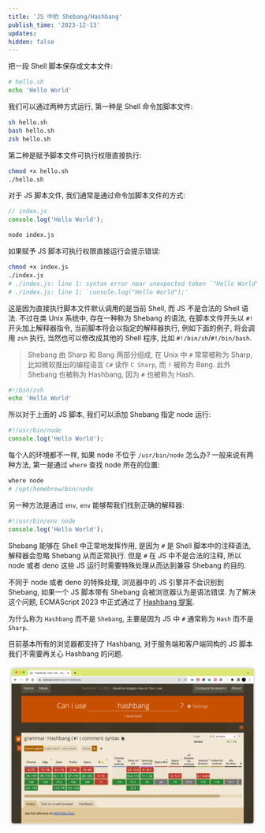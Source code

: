 ```yaml
---
title: 'JS 中的 Shebang/Hashbang'
publish_time: '2023-12-13'
updates:
hidden: false
---
```


把一段 Shell 脚本保存成文本文件:

```sh
# hello.sh
echo 'Hello World'
```

我们可以通过两种方式运行, 第一种是 Shell 命令加脚本文件:

```sh
sh hello.sh
bash hello.sh
zsh hello.sh
```

第二种是赋予脚本文件可执行权限直接执行:

```sh
chmod +x hello.sh
./hello.sh
```

对于 JS 脚本文件, 我们通常是通过命令加脚本文件的方式:

```js
// index.js
console.log('Hello World');
```

```sh
node index.js
```

如果赋予 JS 脚本可执行权限直接运行会提示错误:

```sh
chmod +x index.js
./index.js
# ./index.js: line 1: syntax error near unexpected token `"Hello World"'
# ./index.js: line 1: `console.log("Hello World");'
```

这是因为直接执行脚本文件默认调用的是当前 Shell, 而 JS 不是合法的 Shell 语法. 不过在类 Unix 系统中, 存在一种称为 Shebang 的语法, 在脚本文件开头以 `#!` 开头加上解释器指令, 当前脚本将会以指定的解释器执行, 例如下面的例子, 将会调用 `zsh` 执行, 当然也可以修改成其他的 Shell 程序, 比如 `#!/bin/sh`/`#!/bin/bash`.

> Shebang 由 Sharp 和 Bang 两部分组成, 在 Unix 中 `#` 常常被称为 Sharp, 比如微软推出的编程语言 `C#` 读作 `C Sharp`, 而 `!` 被称为 Bang. 此外 Shebang 也被称为 Hashbang, 因为 `#` 也被称为 Hash.

```sh
#!/bin/zsh
echo 'Hello World'
```

所以对于上面的 JS 脚本, 我们可以添加 Shebang 指定 node 运行:

```js
#!/usr/bin/node
console.log('Hello World');
```

每个人的环境都不一样, 如果 node 不位于 `/usr/bin/node` 怎么办? 一般来说有两种方法, 第一是通过 `where` 查找 node 所在的位置:

```sh
where node
# /opt/homebrew/bin/node
```

另一种方法是通过 `env`, `env` 能够帮我们找到正确的解释器:

```js
#!/usr/bin/env node
console.log('Hello World');
```

Shebang 能够在 Shell 中正常地发挥作用, 是因为 `#` 是 Shell 脚本中的注释语法, 解释器会忽略 Shebang 从而正常执行. 但是 `#` 在 JS 中不是合法的注释, 所以 node 或者 deno 这些 JS 运行时需要特殊处理从而达到兼容 Shebang 的目的.

不同于 node 或者 deno 的特殊处理, 浏览器中的 JS 引擎并不会识别到 Shebang, 如果一个 JS 脚本带有 Shebang 会被浏览器认为是语法错误. 为了解决这个问题, ECMAScript 2023 中正式通过了 [Hashbang 提案](https://github.com/tc39/proposal-hashbang).

为什么称为 `Hashbang` 而不是 `Shebang`, 主要是因为 JS 中 `#` 通常称为 `Hash` 而不是 `Sharp`.

目前基本所有的浏览器都支持了 Hashbang, 对于服务端和客户端同构的 JS 脚本我们不需要再关心 Hashbang 的问题.

![Alt text](./compatibility.png)
